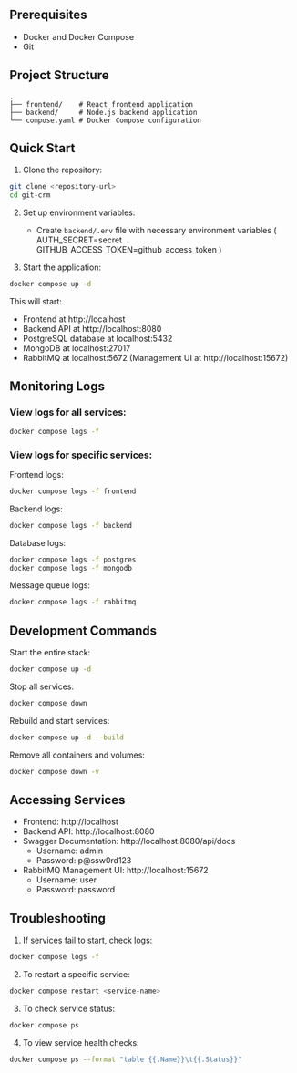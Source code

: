 
## Prerequisites

- Docker and Docker Compose
- Git

## Project Structure

```
.
├── frontend/    # React frontend application
├── backend/     # Node.js backend application
└── compose.yaml # Docker Compose configuration
```

## Quick Start

1. Clone the repository:

```bash
git clone <repository-url>
cd git-crm
```

2. Set up environment variables:

   - Create `backend/.env` file with necessary environment variables
     (
     AUTH_SECRET=secret
     GITHUB_ACCESS_TOKEN=github_access_token
     )

3. Start the application:

```bash
docker compose up -d
```

This will start:

- Frontend at http://localhost
- Backend API at http://localhost:8080
- PostgreSQL database at localhost:5432
- MongoDB at localhost:27017
- RabbitMQ at localhost:5672 (Management UI at http://localhost:15672)

## Monitoring Logs

### View logs for all services:

```bash
docker compose logs -f
```

### View logs for specific services:

Frontend logs:

```bash
docker compose logs -f frontend
```

Backend logs:

```bash
docker compose logs -f backend
```

Database logs:

```bash
docker compose logs -f postgres
docker compose logs -f mongodb
```

Message queue logs:

```bash
docker compose logs -f rabbitmq
```

## Development Commands

Start the entire stack:

```bash
docker compose up -d
```

Stop all services:

```bash
docker compose down
```

Rebuild and start services:

```bash
docker compose up -d --build
```

Remove all containers and volumes:

```bash
docker compose down -v
```

## Accessing Services

- Frontend: http://localhost
- Backend API: http://localhost:8080
- Swagger Documentation: http://localhost:8080/api/docs
  - Username: admin
  - Password: p@ssw0rd123
- RabbitMQ Management UI: http://localhost:15672
  - Username: user
  - Password: password

## Troubleshooting

1. If services fail to start, check logs:

```bash
docker compose logs -f
```

2. To restart a specific service:

```bash
docker compose restart <service-name>
```

3. To check service status:

```bash
docker compose ps
```

4. To view service health checks:

```bash
docker compose ps --format "table {{.Name}}\t{{.Status}}"
```
